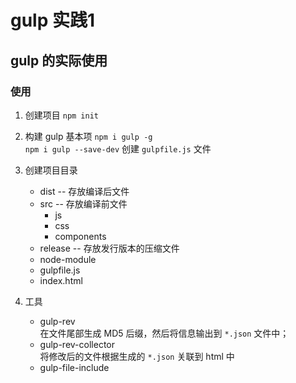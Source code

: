 # gulp 实践1

## gulp 的实际使用

### 使用

1. 创建项目 `npm init`
2. 构建 gulp 基本项
    `npm i gulp -g`  
    `npm i gulp --save-dev`
    创建 `gulpfile.js` 文件
3. 创建项目目录

    - dist -- 存放编译后文件
    - src -- 存放编译前文件
        - js
        - css
        - components
    - release -- 存放发行版本的压缩文件
    - node-module
    - gulpfile.js
    - index.html
4. 工具

    - gulp-rev  
        在文件尾部生成 MD5 后缀，然后将信息输出到 `*.json` 文件中；
    - gulp-rev-collector  
        将修改后的文件根据生成的 `*.json` 关联到 html 中
    - gulp-file-include